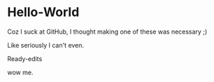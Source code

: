 # Hello-World
Coz I suck at GitHub, I thought making one of these was necessary ;)

Like seriously I can't even.

Ready-edits

wow me.
